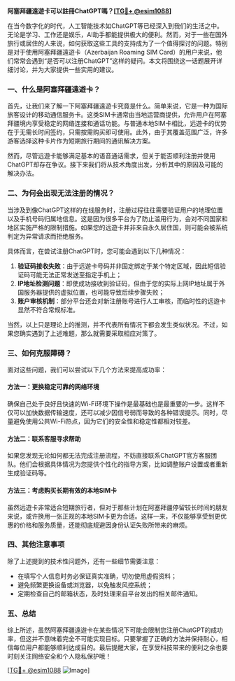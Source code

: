 **阿塞拜疆遠遊卡可以註冊ChatGPT嗎？[[TG💪+ @esim1088](https://t.me/s/esim1088)]**

在当今数字化的时代，人工智能技术如ChatGPT等已经深入到我们的生活之中。无论是学习、工作还是娱乐，AI助手都能提供极大的便利。然而，对于一些在国外旅行或居住的人来说，如何获取这些工具的支持成为了一个值得探讨的问题。特别是对于使用阿塞拜疆遠遊卡（Azerbaijan Roaming SIM Card）的用户来说，他们常常会遇到“是否可以注册ChatGPT”这样的疑问。本文将围绕这一话题展开详细讨论，并为大家提供一些实用的建议。

### 一、什么是阿塞拜疆遠遊卡？

首先，让我们来了解一下阿塞拜疆遠遊卡究竟是什么。简单来说，它是一种为国际旅客设计的移动通信服务卡。这类SIM卡通常由当地运营商提供，允许用户在阿塞拜疆境内享受稳定的网络连接和通话功能。与普通本地SIM卡相比，远遊卡的优势在于无需长时间签约，只需按需购买即可使用。此外，由于其覆盖范围广泛，许多游客选择这种卡片作为短期旅行期间的通讯解决方案。

然而，尽管远遊卡能够满足基本的语音通话需求，但关于能否顺利注册并使用ChatGPT却存在争议。接下来我们将从技术角度出发，分析其中的原因及可能的解决办法。

### 二、为何会出现无法注册的情况？

当涉及到像ChatGPT这样的在线服务时，注册过程往往需要验证用户的地理位置以及手机号码归属地信息。这是因为很多平台为了防止滥用行为，会对不同国家和地区实施严格的限制措施。如果您的远遊卡并非来自永久居住国，则可能会被系统判定为异常请求而拒绝服务。

具体而言，在尝试注册ChatGPT时，您可能会遇到以下几种情况：
1. **验证码接收失败**：由于远遊卡号码并非固定绑定于某个特定区域，因此短信验证码可能无法正常发送至指定手机上；
2. **IP地址检测问题**：即使成功接收到验证码，但由于您的实际上网IP地址属于外国服务器提供的虚拟位置，也可能导致后续步骤失败；
3. **账户审核机制**：部分平台还会对新注册账号进行人工审核，而临时性的远遊卡显然不符合常规标准。

当然，以上只是理论上的推测，并不代表所有情况下都会发生类似状况。不过，如果您确实遇到了上述难题，那么就需要采取相应对策了。

### 三、如何克服障碍？

面对这些问题，我们可以尝试以下几个方法来提高成功率：

#### 方法一：更换稳定可靠的网络环境
确保自己处于良好且快速的Wi-Fi环境下操作是最基础也是最重要的一步。这样不仅可以加快数据传输速度，还可以减少因信号弱而导致的各种错误提示。同时，尽量避免使用公共Wi-Fi热点，因为它们的安全性和稳定性都相对较差。

#### 方法二：联系客服寻求帮助
如果您发现无论如何都无法完成注册流程，不妨直接联系ChatGPT官方客服团队。他们会根据具体情况为您提供个性化的指导方案，比如调整账户设置或者重新生成验证码等。

#### 方法三：考虑购买长期有效的本地SIM卡
虽然远遊卡非常适合短期旅行者，但对于那些计划在阿塞拜疆停留较长时间的朋友来说，或许换用一张正规的本地SIM卡更为合适。这样一来，不仅能够享受到更优惠的价格和服务质量，还能彻底规避因身份认证失败所带来的麻烦。

### 四、其他注意事项

除了上述提到的技术性问题外，还有一些细节需要注意：
- 在填写个人信息时务必保证真实准确，切勿使用虚假资料；
- 避免频繁更换设备或浏览器，以免触发风控系统；
- 定期检查自己的邮箱状态，及时处理来自平台发出的相关邮件通知。

### 五、总结

综上所述，虽然阿塞拜疆遠遊卡在某些情况下可能会限制您注册ChatGPT的成功率，但这并不意味着完全不可能实现目标。只要掌握了正确的方法并保持耐心，相信每位用户都能够顺利达成目的。最后提醒大家，在享受科技带来的便利之余也要时刻关注网络安全和个人隐私保护哦！

[[TG💪+ @esim1088](https://t.me/s/esim1088) ![Image](https://i.postimg.cc/4NQfJmqS/Snipaste-2025-05-13-00-14-12.png)]